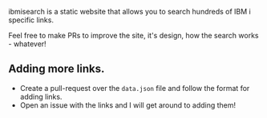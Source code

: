 ibmisearch is a static website that allows you to search hundreds of IBM i specific links.

Feel free to make PRs to improve the site, it's design, how the search works - whatever!

## Adding more links.

* Create a pull-request over the `data.json` file and follow the format for adding links.
* Open an issue with the links and I will get around to adding them!